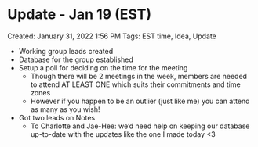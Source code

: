 # Update -  Jan 19 (EST)

Created: January 31, 2022 1:56 PM
Tags: EST time, Idea, Update

- Working group leads created
- Database for the group established
- Setup a poll for deciding on the time for the meeting
    - Though there will be 2 meetings in the week, members are needed to attend AT LEAST ONE which suits their commitments and time zones
    - However if you happen to be an outlier (just like me) you can attend as many as you wish!
- Got two leads on Notes
    - To Charlotte and Jae-Hee: we’d need help on keeping our database up-to-date with the updates like the one I made today <3